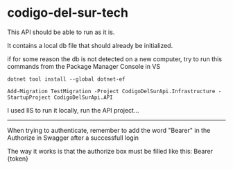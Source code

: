 # codigo-del-sur-tech
 
This API should be able to run as it is.

It contains a local db file that should already be initialized.

if for some reason the db is not detected on a new computer, try to run this commands from the Package Manager Console in VS

    dotnet tool install --global dotnet-ef

    Add-Migration TestMigration -Project CodigoDelSurApi.Infrastructure -StartupProject CodigoDelSurApi.API

I used IIS to run it locally, run the API project...

-----

When trying to authenticate, remember to add the word "Bearer" in the Authorize in Swagger after a successfull login


The way it works is that the authorize box must be filled like this:
Bearer {token}